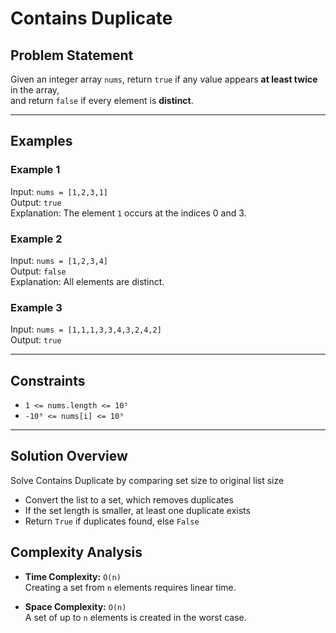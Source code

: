# Contains Duplicate

## Problem Statement

Given an integer array `nums`, return `true` if any value appears **at least twice** in the array,  
and return `false` if every element is **distinct**.

---

## Examples

### Example 1  
Input: `nums = [1,2,3,1]`  
Output: `true`  
Explanation: The element `1` occurs at the indices 0 and 3.

### Example 2  
Input: `nums = [1,2,3,4]`  
Output: `false`  
Explanation: All elements are distinct.

### Example 3  
Input: `nums = [1,1,1,3,3,4,3,2,4,2]`  
Output: `true`

---

## Constraints

- `1 <= nums.length <= 10⁵`
- `-10⁹ <= nums[i] <= 10⁹`

---

## Solution Overview

Solve Contains Duplicate by comparing set size to original list size

- Convert the list to a set, which removes duplicates
- If the set length is smaller, at least one duplicate exists
- Return `True` if duplicates found, else `False`

## Complexity Analysis

- **Time Complexity:** `O(n)`  
  Creating a set from `n` elements requires linear time.

- **Space Complexity:** `O(n)`  
  A set of up to `n` elements is created in the worst case.
